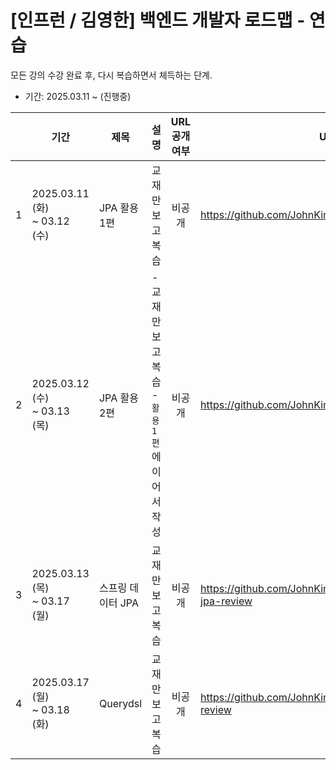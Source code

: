 # [인프런 / 김영한] 백엔드 개발자 로드맵 - 연습

모든 강의 수강 완료 후, 다시 복습하면서 체득하는 단계.

- 기간: 2025.03.11 ~ (진행중)

|   | 기간                             | 제목          | 설명                                | URL<br>공개여부 | URL                                                       |
|---|--------------------------------|-------------|-----------------------------------|:-----------:|-----------------------------------------------------------|
| 1 | 2025.03.11 (화) <br>~ 03.12 (수) | JPA 활용 1편   | 교재만 보고 복습                         |     비공개     | https://github.com/JohnKim0911/kyh_jpashop_review         |
| 2 | 2025.03.12 (수) <br>~ 03.13 (목) | JPA 활용 2편   | - 교재만 보고 복습 <br>- `활용 1편`에 이어서 작성 |     비공개     | https://github.com/JohnKim0911/kyh_jpashop_review         |
| 3 | 2025.03.13 (목) <br>~ 03.17 (월) | 스프링 데이터 JPA | 교재만 보고 복습                         |     비공개     | https://github.com/JohnKim0911/kyh-spring-data-jpa-review |
| 4 | 2025.03.17 (월) <br>~ 03.18 (화) | Querydsl    | 교재만 보고 복습                         |     비공개     | https://github.com/JohnKim0911/kyh-querydsl-review        |

